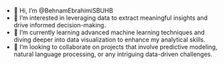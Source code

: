 - 👋 Hi, I’m @BehnamEbrahimiSBUHB
- 👀 I’m interested in leveraging data to extract meaningful insights and drive informed decision-making. 
- 🌱 I’m currently learning advanced machine learning techniques and diving deeper into data visualization to enhance my analytical skills.
- 💞️ I’m looking to collaborate on projects that involve predictive modeling, natural language processing, or any intriguing data-driven challenges.


<!---
BehnamEbrahimiSBUHB/BehnamEbrahimiSBUHB is a ✨ special ✨ repository because its `README.md` (this file) appears on your GitHub profile.
You can click the Preview link to take a look at your changes.
--->
